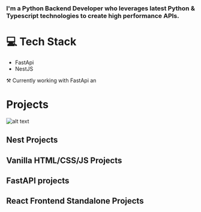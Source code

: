 ### I'm a Python Backend Developer who leverages latest Python & Typescript technologies to create high performance APIs.

# 💻 Tech Stack
- FastApi
- NestJS

⚒ Currently working with FastApi an

# Projects



![alt text](https://camo.githubusercontent.com/5f54c0817521724a2deae8dedf0c280a589fd0aa9bffd7f19fa6254bb52e996a/68747470733a2f2f6e6573746a732e636f6d2f696d672f6c6f676f2d736d616c6c2e737667)
## Nest Projects


## Vanilla HTML/CSS/JS Projects


## FastAPI projects


## React Frontend Standalone Projects


